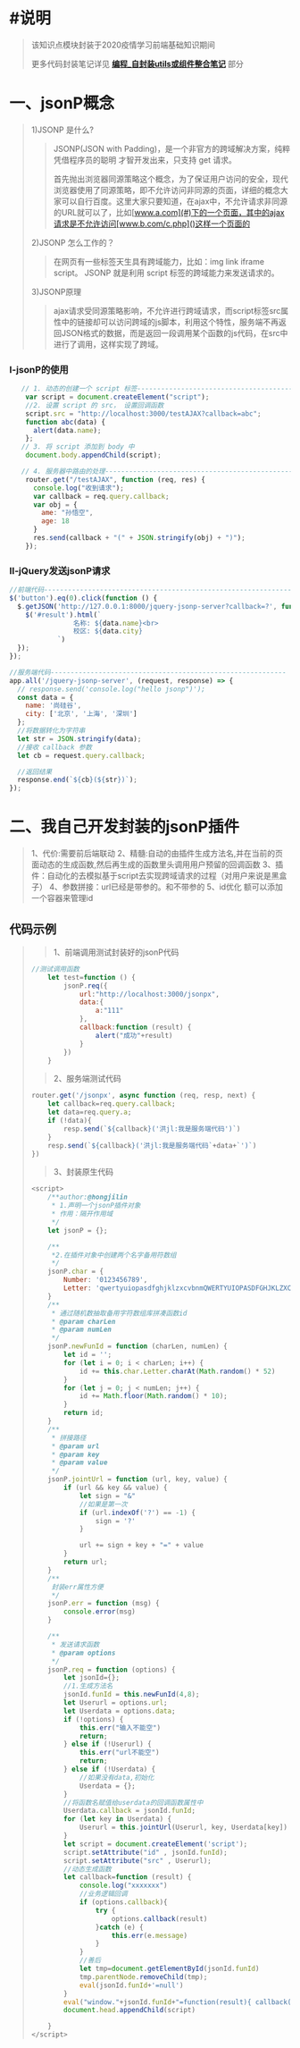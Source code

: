 # #说明

>该知识点模块封装于2020疫情学习前端基础知识期间
>
>更多代码封装笔记详见 **[编程_自封装utils或组件整合笔记](https://gitee.com/hongjilin/hongs-study-notes/tree/master/编程_自封装utils或组件整合笔记)** 部分

# 一、jsonP概念

>1)JSONP 是什么?
>
>> JSONP(JSON with Padding)，是一个非官方的跨域解决方案，纯粹凭借程序员的聪明 才智开发出来，只支持 get 请求。
>>
>> 首先抛出浏览器同源策略这个概念，为了保证用户访问的安全，现代浏览器使用了同源策略，即不允许访问非同源的页面，详细的概念大家可以自行百度。这里大家只要知道，在ajax中，不允许请求非同源的URL就可以了，比如[www.a.com](#)下的一个页面，其中的ajax请求是不允许访问[www.b.com/c.php]()这样一个页面的
>
>2)JSONP 怎么工作的？
>
>> 在网页有一些标签天生具有跨域能力，比如：img link iframe script。 JSONP 就是利用 script 标签的跨域能力来发送请求的。
>
>3)JSONP原理
>
>> ajax请求受同源策略影响，不允许进行跨域请求，而script标签src属性中的链接却可以访问跨域的js脚本，利用这个特性，服务端不再返回JSON格式的数据，而是返回一段调用某个函数的js代码，在src中进行了调用，这样实现了跨域。

### Ⅰ-jsonP的使用

```js
   // 1. 动态的创建一个 script 标签------------------------------------------------------------
    var script = document.createElement("script");
	//2. 设置 script 的 src， 设置回调函数
    script.src = "http://localhost:3000/testAJAX?callback=abc";
    function abc(data) {
      alert(data.name);
    };
   // 3. 将 script 添加到 body 中
    document.body.appendChild(script);

   // 4. 服务器中路由的处理------------------------------------------------------
    router.get("/testAJAX", function (req, res) {
      console.log("收到请求");
      var callback = req.query.callback;
      var obj = {
        ame: "孙悟空",
        age: 18
      }
      res.send(callback + "(" + JSON.stringify(obj) + ")");
    });
```

### Ⅱ-jQuery发送jsonP请求

```js
//前端代码-----------------------------------------------------------------------------------
$('button').eq(0).click(function () {
  $.getJSON('http://127.0.0.1:8000/jquery-jsonp-server?callback=?', function (data) {
    $('#result').html(`
                名称: ${data.name}<br>
                校区: ${data.city}
            `)
  });
});

//服务端代码-----------------------------------------------------------
app.all('/jquery-jsonp-server', (request, response) => {
  // response.send('console.log("hello jsonp")');
  const data = {
    name: '尚硅谷',
    city: ['北京', '上海', '深圳']
  };
  //将数据转化为字符串
  let str = JSON.stringify(data);
  //接收 callback 参数
  let cb = request.query.callback;

  //返回结果
  response.end(`${cb}(${str})`);
});
```

# 二、我自己开发封装的jsonP插件

>1、代价:需要前后端联动
>	2、精髓:自动的由插件生成方法名,并在当前的页面动态的生成函数,然后再生成的函数里头调用用户预留的回调函数
>	3、插件：自动化的去模拟基于script去实现跨域请求的过程（对用户来说是黑盒子）
>	4、参数拼接：url已经是带参的。和不带参的
>	5、id优化 额可以添加一个容器来管理id

## 代码示例

> > 1、前端调用测试封装好的jsonP代码
>
> ```js
> //测试调用函数
>     let test=function () {
>         jsonP.req({
>             url:"http://localhost:3000/jsonpx",
>             data:{
>                 a:"111"
>             },
>             callback:function (result) {
>                 alert("成功"+result)
>             }
>         })
>     }
> ```
>
> > 2、服务端测试代码
>
> ```js
> router.get('/jsonpx', async function (req, resp, next) {
>     let callback=req.query.callback;
>     let data=req.query.a;
>     if (!data){
>         resp.send(`${callback}('洪jl:我是服务端代码')`)
>     }
>     resp.send(`${callback}('洪jl:我是服务端代码`+data+`')`)
> })
> ```
>
> > 3、封装原生代码
>
> ```js
> <script>
>     /**author:@hongjilin
>      * 1.声明一个jsonP插件对象
>      * 作用：隔开作用域
>      */
>     let jsonP = {};
> 
>     /**
>      *2.在插件对象中创建两个名字备用符数组
>      */
>     jsonP.char = {
>         Number: '0123456789',
>         Letter: 'qwertyuiopasdfghjklzxcvbnmQWERTYUIOPASDFGHJKLZXCVBNM'
>     }
>     /**
>      * 通过随机数抽取备用字符数组库拼凑函数id
>      * @param charLen
>      * @param numLen
>      */
>     jsonP.newFunId = function (charLen, numLen) {
>         let id = '';
>         for (let i = 0; i < charLen; i++) {
>             id += this.char.Letter.charAt(Math.random() * 52)
>         }
>         for (let j = 0; j < numLen; j++) {
>             id += Math.floor(Math.random() * 10);
>         }
>         return id;
>     }
>     /**
>      * 拼接路径
>      * @param url
>      * @param key
>      * @param value
>      */
>     jsonP.jointUrl = function (url, key, value) {
>         if (url && key && value) {
>             let sign = "&"
>             //如果是第一次
>             if (url.indexOf('?') == -1) {
>                 sign = '?'
>             }
> 
>             url += sign + key + "=" + value
>         }
>         return url;
>     }
>     /**
>      封装err属性方便
>      */
>     jsonP.err = function (msg) {
>         console.error(msg)
>     }
> 
>     /**
>      * 发送请求函数
>      * @param options
>      */
>     jsonP.req = function (options) {
>         let jsonId={};
>         //1.生成方法名
>         jsonId.funId = this.newFunId(4,8);
>         let Userurl = options.url;
>         let Userdata = options.data;
>         if (!options) {
>             this.err("输入不能空")
>             return;
>         } else if (!Userurl) {
>             this.err("url不能空")
>             return;
>         } else if (!Userdata) {
>             //如果没有data,初始化
>             Userdata = {};
>         }
>         //将函数名赋值给userdata的回调函数属性中
>         Userdata.callback = jsonId.funId;
>         for (let key in Userdata) {
>             Userurl = this.jointUrl(Userurl, key, Userdata[key])
>         }
>         let script = document.createElement('script');
>         script.setAttribute("id" , jsonId.funId);
>         script.setAttribute("src" , Userurl);
>         //动态生成函数
>         let callback=function (result) {
>             console.log("xxxxxxx")
>             //业务逻辑回调
>             if (options.callback){
>                 try {
>                     options.callback(result)
>                 }catch (e) {
>                     this.err(e.message)
>                 }
>             }
>             //善后
>             let tmp=document.getElementById(jsonId.funId)
>             tmp.parentNode.removeChild(tmp);
>             eval(jsonId.funId+'=null')
>         }
>         eval("window."+jsonId.funId+"=function(result){ callback(result) }")
>         document.head.appendChild(script)
> 
>     }
> </script>
> ```
>
> 